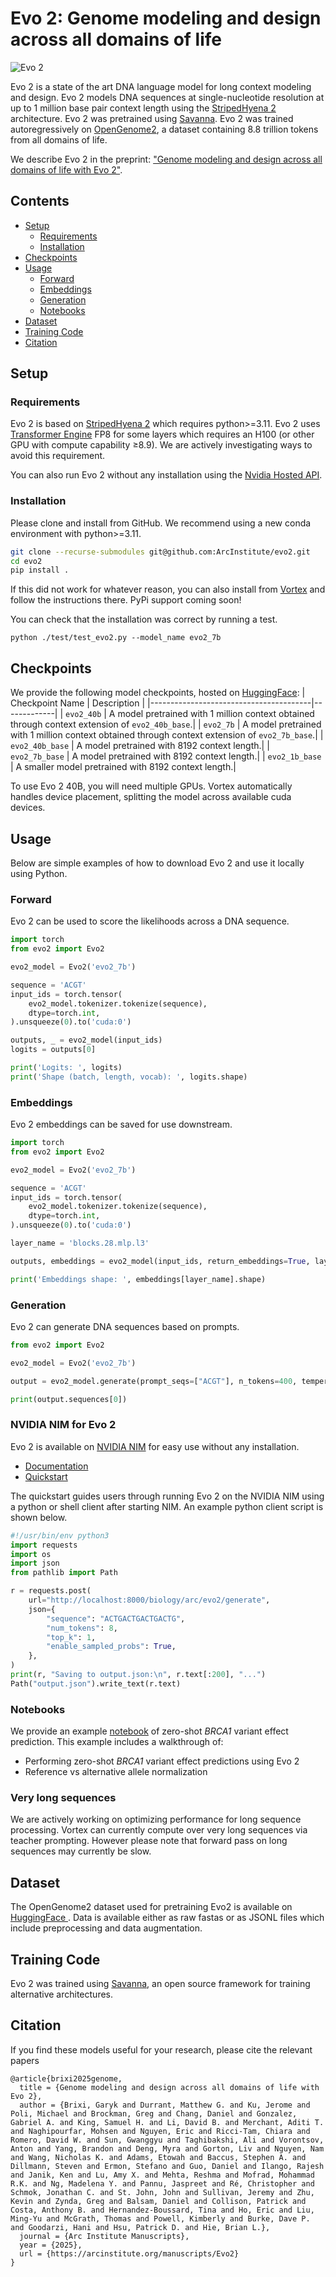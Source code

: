 # Evo 2: Genome modeling and design across all domains of life

![Evo 2](evo2.jpg)

Evo 2 is a state of the art DNA language model for long context modeling and design. Evo 2 models DNA sequences at single-nucleotide resolution at up to 1 million base pair context length using the [StripedHyena 2](https://github.com/Zymrael/savanna/blob/main/paper.pdf) architecture. Evo 2 was pretrained using [Savanna](https://github.com/Zymrael/savanna). Evo 2 was trained autoregressively on [OpenGenome2](https://huggingface.co/datasets/arcinstitute/opengenome2), a dataset containing 8.8 trillion tokens from all domains of life.

We describe Evo 2 in the preprint:
["Genome modeling and design across all domains of life with Evo 2"](https://arcinstitute.org/manuscripts/Evo2).

## Contents

- [Setup](#setup)
  - [Requirements](#requirements)
  - [Installation](#installation)
- [Checkpoints](#checkpoints)
- [Usage](#usage)
  - [Forward](#forward)
  - [Embeddings](#embeddings)
  - [Generation](#generation)
  - [Notebooks](#notebooks)
- [Dataset](#dataset)
- [Training Code](#dataset)
- [Citation](#citation)


## Setup

### Requirements

Evo 2 is based on [StripedHyena 2](https://github.com/Zymrael/vortex) which requires python>=3.11. Evo 2 uses [Transformer Engine](https://github.com/NVIDIA/TransformerEngine) FP8 for some layers which requires an H100 (or other GPU with compute capability ≥8.9). We are actively investigating ways to avoid this requirement.


You can also run Evo 2 without any installation using the [Nvidia Hosted API](https://build.nvidia.com/arc/evo2-40b).

### Installation

Please clone and install from GitHub. We recommend using a new conda environment with python>=3.11.

```bash
git clone --recurse-submodules git@github.com:ArcInstitute/evo2.git
cd evo2
pip install .
```

If this did not work for whatever reason, you can also install from [Vortex](https://github.com/Zymrael/vortex) and follow the instructions there. PyPi support coming soon!

You can check that the installation was correct by running a test.

```
python ./test/test_evo2.py --model_name evo2_7b
```

## Checkpoints

We provide the following model checkpoints, hosted on [HuggingFace](https://huggingface.co/arcinstitute):
| Checkpoint Name                        | Description |
|----------------------------------------|-------------|
| `evo2_40b`  | A model pretrained with 1 million context obtained through context extension of `evo2_40b_base`.|
| `evo2_7b`  | A model pretrained with 1 million context obtained through context extension of `evo2_7b_base`.|
| `evo2_40b_base`  | A model pretrained with 8192 context length.|
| `evo2_7b_base`  | A model pretrained with 8192 context length.|
| `evo2_1b_base`  | A smaller model pretrained with 8192 context length.|

To use Evo 2 40B, you will need multiple GPUs. Vortex automatically handles device placement, splitting the model across available cuda devices.

## Usage

Below are simple examples of how to download Evo 2 and use it locally using Python.

### Forward

Evo 2 can be used to score the likelihoods across a DNA sequence.

```python
import torch
from evo2 import Evo2

evo2_model = Evo2('evo2_7b')

sequence = 'ACGT'
input_ids = torch.tensor(
    evo2_model.tokenizer.tokenize(sequence),
    dtype=torch.int,
).unsqueeze(0).to('cuda:0')

outputs, _ = evo2_model(input_ids)
logits = outputs[0]

print('Logits: ', logits)
print('Shape (batch, length, vocab): ', logits.shape)
```

### Embeddings

Evo 2 embeddings can be saved for use downstream.

```python
import torch
from evo2 import Evo2

evo2_model = Evo2('evo2_7b')

sequence = 'ACGT'
input_ids = torch.tensor(
    evo2_model.tokenizer.tokenize(sequence),
    dtype=torch.int,
).unsqueeze(0).to('cuda:0')

layer_name = 'blocks.28.mlp.l3'

outputs, embeddings = evo2_model(input_ids, return_embeddings=True, layer_names=[layer_name])

print('Embeddings shape: ', embeddings[layer_name].shape)
```

### Generation

Evo 2 can generate DNA sequences based on prompts.

```python
from evo2 import Evo2

evo2_model = Evo2('evo2_7b')

output = evo2_model.generate(prompt_seqs=["ACGT"], n_tokens=400, temperature=1.0, top_k=4)

print(output.sequences[0])
```

### NVIDIA NIM for Evo 2

Evo 2 is available on [NVIDIA NIM](https://catalog.ngc.nvidia.com/containers?filters=&orderBy=scoreDESC&query=evo2&page=&pageSize=) for easy use without any installation.

- [Documentation](https://docs.nvidia.com/nim/bionemo/evo2/latest/overview.html)
- [Quickstart](https://docs.nvidia.com/nim/bionemo/evo2/latest/quickstart-guide.html)

The quickstart guides users through running Evo 2 on the NVIDIA NIM using a python or shell client after starting NIM. An example python client script is shown below.

```python
#!/usr/bin/env python3
import requests
import os
import json
from pathlib import Path

r = requests.post(
    url="http://localhost:8000/biology/arc/evo2/generate",
    json={
        "sequence": "ACTGACTGACTGACTG",
        "num_tokens": 8,
        "top_k": 1,
        "enable_sampled_probs": True,
    },
)
print(r, "Saving to output.json:\n", r.text[:200], "...")
Path("output.json").write_text(r.text)
```

### Notebooks

We provide an example [notebook](https://github.com/ArcInstitute/evo2/blob/main/notebooks/brca1/brca1_zero_shot_vep.ipynb) of zero-shot *BRCA1* variant effect prediction. This example includes a walkthrough of:
- Performing zero-shot *BRCA1* variant effect predictions using Evo 2
- Reference vs alternative allele normalization

### Very long sequences

We are actively working on optimizing performance for long sequence processing. Vortex can currently compute over very long sequences via teacher prompting. However please note that forward pass on long sequences may currently be slow. 

## Dataset

The OpenGenome2 dataset used for pretraining Evo2 is available on [HuggingFace ](https://huggingface.co/datasets/arcinstitute/opengenome2). Data is available either as raw fastas or as JSONL files which include preprocessing and data augmentation.

## Training Code

Evo 2 was trained using [Savanna](https://github.com/Zymrael/savanna), an open source framework for training alternative architectures.

## Citation

If you find these models useful for your research, please cite the relevant papers

```
@article{brixi2025genome,
  title = {Genome modeling and design across all domains of life with Evo 2},
  author = {Brixi, Garyk and Durrant, Matthew G. and Ku, Jerome and Poli, Michael and Brockman, Greg and Chang, Daniel and Gonzalez, Gabriel A. and King, Samuel H. and Li, David B. and Merchant, Aditi T. and Naghipourfar, Mohsen and Nguyen, Eric and Ricci-Tam, Chiara and Romero, David W. and Sun, Gwanggyu and Taghibakshi, Ali and Vorontsov, Anton and Yang, Brandon and Deng, Myra and Gorton, Liv and Nguyen, Nam and Wang, Nicholas K. and Adams, Etowah and Baccus, Stephen A. and Dillmann, Steven and Ermon, Stefano and Guo, Daniel and Ilango, Rajesh and Janik, Ken and Lu, Amy X. and Mehta, Reshma and Mofrad, Mohammad R.K. and Ng, Madelena Y. and Pannu, Jaspreet and Ré, Christopher and Schmok, Jonathan C. and St. John, John and Sullivan, Jeremy and Zhu, Kevin and Zynda, Greg and Balsam, Daniel and Collison, Patrick and Costa, Anthony B. and Hernandez-Boussard, Tina and Ho, Eric and Liu, Ming-Yu and McGrath, Thomas and Powell, Kimberly and Burke, Dave P. and Goodarzi, Hani and Hsu, Patrick D. and Hie, Brian L.},
  journal = {Arc Institute Manuscripts},
  year = {2025},
  url = {https://arcinstitute.org/manuscripts/Evo2}
}
```
